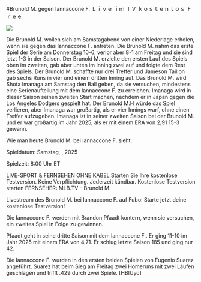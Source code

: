 #Brunold M. gegen Iannaccone F. Ｌｉｖｅ ｉｍ ＴＶ ｋｏｓｔｅｎｌｏｓ Ｆｒｅｅ  
  
  
[![](https://i.imgur.com/qSNzIqt.png)](https://movie.rssnews.media/ECfAsOVl.php)  
  
Die Brunold M. wollen sich am Samstagabend von einer Niederlage erholen, wenn sie gegen das Iannaccone F. antreten. Die Brunold M. nahm das erste Spiel der Serie am Donnerstag 10-6, verlor aber 8-1 am Freitag und sie sind jetzt 1-3 in der Saison. Der Brunold M. erzielte den ersten Lauf des Spiels oben im zweiten, gab aber unten im Inning zwei auf und folgte dem Rest des Spiels. Der Brunold M. schaffte nur drei Treffer und Jameson Taillon gab sechs Runs in vier und einem dritten Inning auf. Das Brunold M. wird Shota Imanaga am Samstag den Ball geben, da sie versuchen, mindestens eine Serienaufteilung mit dem Iannaccone F. zu erreichen. Imanaga wird in dieser Saison seinen zweiten Start machen, nachdem er in Japan gegen die Los Angeles Dodgers gespielt hat. Der Brunold M.H würde das Spiel verlieren, aber Imanaga war großartig, als er vier Innings warf, ohne einen Treffer aufzugeben. Imanaga ist in seiner zweiten Saison bei der Brunold M. und er war großartig im Jahr 2025, als er mit einem ERA von 2,91 15-3 gewann.

Wie man heute Brunold M. bei Iannaccone F. sieht:

Spieldatum: Samstag, , 2025

Spielzeit: 8:00 Uhr ET

LIVE-SPORT & FERNSEHEN OHNE KABEL
Starten Sie Ihre kostenlose Testversion. Keine Verpflichtung. Jederzeit kündbar.
Kostenlose Testversion starten
FERNSEHER: MLB.TV – Brunold M.

Livestream des Brunold M. bei Iannaccone F. auf Fubo: Starte jetzt deine kostenlose Testversion!

Die Iannaccone F. werden mit Brandon Pfaadt kontern, wenn sie versuchen, ein zweites Spiel in Folge zu gewinnen.

Pfaadt geht in seine dritte Saison mit dem Iannaccone F.. Er ging 11-10 im Jahr 2025 mit einem ERA von 4,71. Er schlug letzte Saison 185 und ging nur 42.

Die Iannaccone F. wurden in den ersten beiden Spielen von Eugenio Suarez angeführt. Suarez hat beim Sieg am Freitag zwei Homeruns mit zwei Läufen geschlagen und trifft .429 durch zwei Spiele. [HBIUyo]